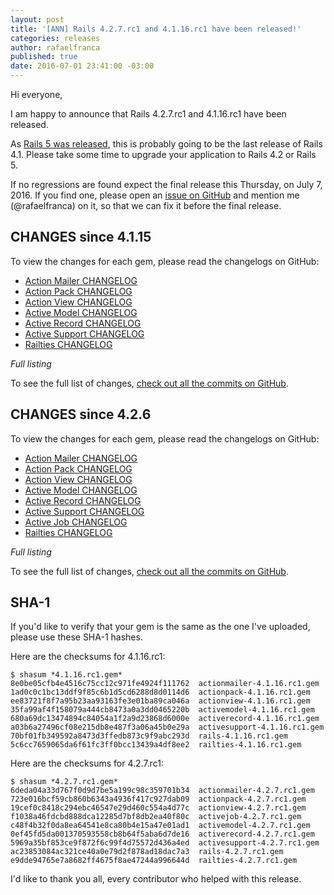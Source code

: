 ```yaml
---
layout: post
title: '[ANN] Rails 4.2.7.rc1 and 4.1.16.rc1 have been released!'
categories: releases
author: rafaelfranca
published: true
date: 2016-07-01 23:41:00 -03:00
---
```


Hi everyone,

I am happy to announce that Rails 4.2.7.rc1 and 4.1.16.rc1 have been released.

As [Rails 5 was released](http://weblog.rubyonrails.org/2016/6/30/Rails-5-0-final/), this is probably
going to be the last release of Rails 4.1. Please take some time to upgrade your application to
Rails 4.2 or Rails 5.

If no regressions are found expect the final release this Thursday, on July 7, 2016.
If you find one, please open an [issue on GitHub](https://github.com/rails/rails/issues/new)
and mention me (@rafaelfranca) on it, so that we can fix it before the final release.

## CHANGES since 4.1.15

To view the changes for each gem, please read the changelogs on GitHub:

* [Action Mailer CHANGELOG](https://github.com/rails/rails/blob/v4.1.16.rc1/actionmailer/CHANGELOG.md)
* [Action Pack CHANGELOG](https://github.com/rails/rails/blob/v4.1.16.rc1/actionpack/CHANGELOG.md)
* [Action View CHANGELOG](https://github.com/rails/rails/blob/v4.1.16.rc1/actionview/CHANGELOG.md)
* [Active Model CHANGELOG](https://github.com/rails/rails/blob/v4.1.16.rc1/activemodel/CHANGELOG.md)
* [Active Record CHANGELOG](https://github.com/rails/rails/blob/v4.1.16.rc1/activerecord/CHANGELOG.md)
* [Active Support CHANGELOG](https://github.com/rails/rails/blob/v4.1.16.rc1/activesupport/CHANGELOG.md)
* [Railties CHANGELOG](https://github.com/rails/rails/blob/v4.1.16.rc1/railties/CHANGELOG.md)

*Full listing*

To see the full list of changes, [check out all the commits on
GitHub](https://github.com/rails/rails/compare/v4.1.15...v4.1.16.rc1).

## CHANGES since 4.2.6

To view the changes for each gem, please read the changelogs on GitHub:

* [Action Mailer CHANGELOG](https://github.com/rails/rails/blob/v4.2.7.rc1/actionmailer/CHANGELOG.md)
* [Action Pack CHANGELOG](https://github.com/rails/rails/blob/v4.2.7.rc1/actionpack/CHANGELOG.md)
* [Action View CHANGELOG](https://github.com/rails/rails/blob/v4.2.7.rc1/actionview/CHANGELOG.md)
* [Active Model CHANGELOG](https://github.com/rails/rails/blob/v4.2.7.rc1/activemodel/CHANGELOG.md)
* [Active Record CHANGELOG](https://github.com/rails/rails/blob/v4.2.7.rc1/activerecord/CHANGELOG.md)
* [Active Support CHANGELOG](https://github.com/rails/rails/blob/v4.2.7.rc1/activesupport/CHANGELOG.md)
* [Active Job CHANGELOG](https://github.com/rails/rails/blob/v4.2.7.rc1/activejob/CHANGELOG.md)
* [Railties CHANGELOG](https://github.com/rails/rails/blob/v4.2.7.rc1/railties/CHANGELOG.md)

*Full listing*

To see the full list of changes, [check out all the commits on
GitHub](https://github.com/rails/rails/compare/v4.2.6...v4.2.7.rc1).

## SHA-1

If you'd like to verify that your gem is the same as the one I've uploaded,
please use these SHA-1 hashes.

Here are the checksums for 4.1.16.rc1:

```
$ shasum *4.1.16.rc1.gem*
8e0be05cfb4e4516c75cc12c971fe4924f111762  actionmailer-4.1.16.rc1.gem
1ad0c0c1bc13ddf9f85c6b1d5cd6288d8d0114d6  actionpack-4.1.16.rc1.gem
ee83721f8f7a95b23aa93163fe3e01ba89ca046a  actionview-4.1.16.rc1.gem
35fa99af4f158079a444cb8473a0a3dd0465220b  activemodel-4.1.16.rc1.gem
680a69dc13474894c84054a1f2a9d23868d6000e  activerecord-4.1.16.rc1.gem
a03b6a27496cf08e215db8e487f3a06a45b0e29a  activesupport-4.1.16.rc1.gem
70bf01fb349592a8473d3ffedb873c9f9abc293d  rails-4.1.16.rc1.gem
5c6cc7659065da6f61fc3ff0bcc13439a4df8ee2  railties-4.1.16.rc1.gem
```

Here are the checksums for 4.2.7.rc1:

```
$ shasum *4.2.7.rc1.gem*
6deda04a33d767f0d9d7be5a199c98c359701b34  actionmailer-4.2.7.rc1.gem
723e016bcf59cb860b6343a4936f417c927dab09  actionpack-4.2.7.rc1.gem
19cef0c8418c294ebc46547e29d460c554a4d77c  actionview-4.2.7.rc1.gem
f1038a46fdcbd888dca12285d7bf8db2ea40f80c  activejob-4.2.7.rc1.gem
c48f4b32f0da8ea64541e8ca80b4e15a47e01ad1  activemodel-4.2.7.rc1.gem
0ef45fd5da001370593558cb8b64f5aba6d7de16  activerecord-4.2.7.rc1.gem
5969a35bf853ce9f872f6c99f4d75572d436a4ed  activesupport-4.2.7.rc1.gem
ac23853084ac321ce40a0e79d2f878ad18dac7a3  rails-4.2.7.rc1.gem
e9dde94765e7a8682ff4675f8ae47244a996644d  railties-4.2.7.rc1.gem
```

I'd like to thank you all, every contributor who helped with this release.
